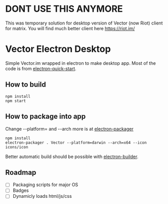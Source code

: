 # DONT USE THIS ANYMORE
This was temporary solution for desktop version of Vector (now Riot) client for matrix. You will find much better client here https://riot.im/ 





# Vector Electron Desktop
Simple Vector.im wrapped in electron to make desktop app. Most of the code is from [electron-quick-start](https://github.com/electron/electron-quick-start).


## How to build
```
npm install
npm start
```

## How to package into app
Change --platform= and --arch more is at [electron-packager](https://github.com/electron-userland/electron-packager)
```
npm install
electron-packager . Vector --platform=darwin --arch=x64 --icon icons/icon
```


Better automatic build should be possible with [electron-builder](https://github.com/electron-userland/electron-builder).

## Roadmap

* [ ] Packaging scripts for major OS
* [ ] Badges
* [ ] Dynamicly loads html/js/css

